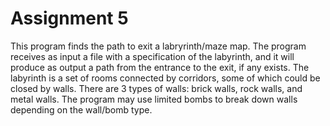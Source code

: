 # Assignment 5

This program finds the path to exit a labryrinth/maze map. The program receives
as input a file with a specification of the labyrinth, and it will produce as output a path from the entrance to
the exit, if any exists. The labyrinth is a set of rooms connected by corridors, some of which could
be closed by walls. There are 3 types of walls: brick walls, rock walls, and metal walls. The program 
may use limited bombs to break down walls depending on the wall/bomb type.
